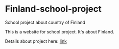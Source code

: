 # Finland-school-project
School project about country of Finland

This is a website for school project. It's about Finland. 

Details about project here: [link](https://tzndgeu.sharepoint.com/:b:/s/1pa-Stronyinternetowe/EVQD5bmmL-ZBuwDA-hpzLWgBC-EM4wK6mJ-FJZ2dojV0Mg?e=F1LfBa)
